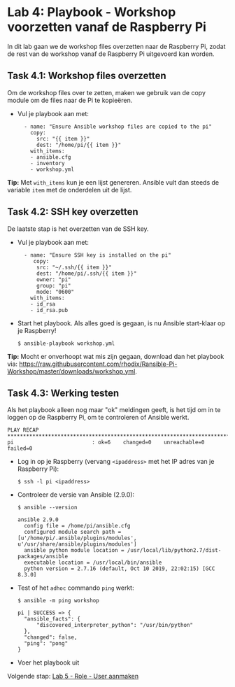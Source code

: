 # Lab 4: Playbook - Workshop voorzetten vanaf de Raspberry Pi
In dit lab gaan we de workshop files overzetten naar de Raspberry Pi, zodat de rest van de workshop vanaf de Raspberry Pi uitgevoerd kan worden.

## Task 4.1: Workshop files overzetten
Om de workshop files over te zetten, maken we gebruik van de copy module om de files naar de Pi te kopieëren.
  
* Vul je playbook aan met:

  ```
    - name: "Ensure Ansible workshop files are copied to the pi"
      copy:
        src: "{{ item }}"
        dest: "/home/pi/{{ item }}"
      with_items:
      - ansible.cfg
      - inventory
      - workshop.yml
  ```

**Tip:** Met ``with_items`` kun je een lijst genereren. Ansible vult dan steeds de variable ``item`` met de onderdelen uit de lijst.

## Task 4.2: SSH key overzetten
De laatste stap is het overzetten van de SSH key. 

* Vul je playbook aan met:

  ```
    - name: "Ensure SSH key is installed on the pi"
       copy:
        src: "~/.ssh/{{ item }}"
        dest: "/home/pi/.ssh/{{ item }}"
        owner: "pi"
        group: "pi"
        mode: "0600"
      with_items:
      - id_rsa
      - id_rsa.pub
  ```

* Start het playbook. Als alles goed is gegaan, is nu Ansible start-klaar op je Raspberry!

  ``$ ansible-playbook workshop.yml``

**Tip:** Mocht er onverhoopt wat mis zijn gegaan, download dan het playbook via: https://raw.githubusercontent.com/rhodix/Ransible-Pi-Workshop/master/downloads/workshop.yml.

## Task 4.3: Werking testen
Als het playbook alleen nog maar "ok" meldingen geeft, is het tijd om in te loggen op de Raspberry Pi, om te controleren of Ansible werkt.

```
PLAY RECAP ****************************************************************************************************************************
pi                         : ok=6    changed=0    unreachable=0    failed=0
```

* Log in op je Raspberry (vervang ``<ipaddress>`` met het IP adres van je Raspberry Pi):

  ``$ ssh -l pi <ipaddress>``
  
* Controleer de versie van Ansible (2.9.0):

  ``$ ansible --version``
  
  ```
  ansible 2.9.0
    config file = /home/pi/ansible.cfg
    configured module search path = [u'/home/pi/.ansible/plugins/modules', u'/usr/share/ansible/plugins/modules']
    ansible python module location = /usr/local/lib/python2.7/dist-packages/ansible
    executable location = /usr/local/bin/ansible
    python version = 2.7.16 (default, Oct 10 2019, 22:02:15) [GCC 8.3.0]
  ```

* Test of het ``adhoc`` commando ``ping`` werkt:

  ``$ ansible -m ping workshop``
  
  ```
  pi | SUCCESS => {
    "ansible_facts": {
        "discovered_interpreter_python": "/usr/bin/python"
    },
    "changed": false,
    "ping": "pong"
  }
  ```

* Voer het playbook uit 
   
Volgende stap: [Lab 5 - Role - User aanmaken](/labs/05_NL_role_user.md)

